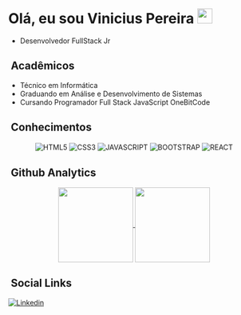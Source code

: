 <h1> Olá, eu sou Vinicius Pereira <img src="https://raw.githubusercontent.com/kaueMarques/kaueMarques/master/hi.gif" width="30px"></h1> 

- Desenvolvedor FullStack Jr

## &nbsp;Acadêmicos

- Técnico em Informática
- Graduando em Análise e Desenvolvimento de Sistemas
- Cursando Programador Full Stack JavaScript OneBitCode


## &nbsp;Conhecimentos
<p align="center">
<img align="center" alt="HTML5" src="https://img.shields.io/badge/HTML5-E34F26?style=for-the-badge&logo=html5&logoColor=white">
<img align="center" alt="CSS3" src="https://img.shields.io/badge/CSS3-1572B6?style=for-the-badge&logo=css3&logoColor=white">
<img align="center" alt="JAVASCRIPT" src="https://img.shields.io/badge/JavaScript-F7DF1E?style=for-the-badge&logo=javascript&logoColor=black">
<img align="center" alt="BOOTSTRAP" src="https://img.shields.io/badge/Bootstrap-563D7C?style=for-the-badge&logo=bootstrap&logoColor=white">
<img align="center" alt="REACT" src="https://img.shields.io/badge/React-20232A?style=for-the-badge&logo=react&logoColor=61DAFB">


</p>


## &nbsp;Github Analytics
<p align="center"> 
  <a href="https://github.com/anuraghazra/github-readme-stats">
    
  <img height=150 align="center" src="https://github-readme-stats.vercel.app/api?username=viniciuspereirx&theme=bear"/>
</a>
<a href="https://github.com/anuraghazra/convoychat">
  <img height=150 align="center" src="https://github-readme-stats.vercel.app/api/top-langs?username=viniciuspereirx&theme=bear&layout=compact&langs_count=8&card_width=320" />
</a>
</p>

## &nbsp;Social Links
[![Linkedin](https://img.shields.io/badge/LinkedIn-0077B5?style=for-the-badge&logo=linkedin&logoColor=white)](https://www.linkedin.com/in/vinicius-pereira-399a53214)


